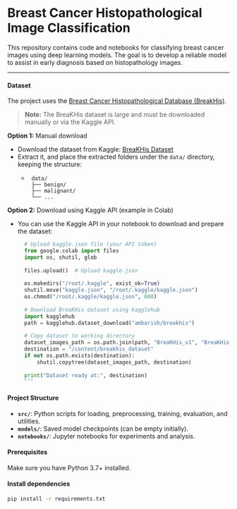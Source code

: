 # Breast Cancer Histopathological Image Classification

This repository contains code and notebooks for classifying breast cancer images using deep learning models. The goal is to develop a reliable model to assist in early diagnosis based on histopathology images.

---

#### Dataset

The project uses the [Breast Cancer Histopathological Database (BreakHis)](https://web.inf.ufpr.br/vri/databases/breast-cancer-histopathological-database-breakhis/).
> **Note:** The BreaKHis dataset is large and must be downloaded manually or via the Kaggle API. 

  **Option 1:** Manual download
  - Download the dataset from Kaggle: [BreaKHis Dataset](https://www.kaggle.com/ambarish/breakhis)
  - Extract it, and place the extracted folders under the `data/` directory, keeping the structure:
       -      data/
              ├── benign/
              ├── malignant/
              └── ...
    
  **Option 2:** Download using Kaggle API (example in Colab)
  - You can use the Kaggle API in your notebook to download and prepare the dataset:
      ```python
        # Upload kaggle.json file (your API token)
        from google.colab import files
        import os, shutil, glob
        
        files.upload()  # Upload kaggle.json
        
        os.makedirs("/root/.kaggle", exist_ok=True)
        shutil.move("kaggle.json", "/root/.kaggle/kaggle.json")
        os.chmod("/root/.kaggle/kaggle.json", 600)
        
        # Download BreaKHis dataset using kagglehub
        import kagglehub
        path = kagglehub.dataset_download("ambarish/breakhis")
        
        # Copy dataset to working directory
        dataset_images_path = os.path.join(path, "BreaKHis_v1", "BreaKHis_v1", "histology_slides", "breast")
        destination = "/content/breakhis_dataset"
        if not os.path.exists(destination):
            shutil.copytree(dataset_images_path, destination)
        
        print("Dataset ready at:", destination)
        ``` 


#### Project Structure
- **`src/`**: Python scripts for loading, preprocessing, training, evaluation, and utilities.  
- **`models/`**: Saved model checkpoints (can be empty initially).  
- **`notebooks/`**: Jupyter notebooks for experiments and analysis.

#### Prerequisites

Make sure you have Python 3.7+ installed.

#### Install dependencies

```bash
pip install -r requirements.txt
```

